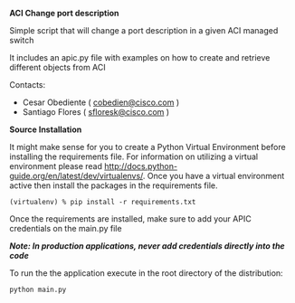 **ACI Change port description**

Simple script that will change a port description in a given ACI managed switch

It includes an apic.py file with examples on how to create and retrieve different objects from ACI

Contacts:
* Cesar Obediente ( cobedien@cisco.com )
* Santiago Flores ( sfloresk@cisco.com )

**Source Installation**

It might make sense for you to create a Python Virtual Environment before installing the requirements file. For information on utilizing
a virtual environment please read http://docs.python-guide.org/en/latest/dev/virtualenvs/. Once you have a virtual environment active then
install the packages in the requirements file.

```
(virtualenv) % pip install -r requirements.txt
```

Once the requirements are installed, make sure to add your APIC credentials on the main.py file

***Note: In production applications, never add credentials directly into the code***

To run the the application execute in the root directory of the distribution:
```
python main.py
```

